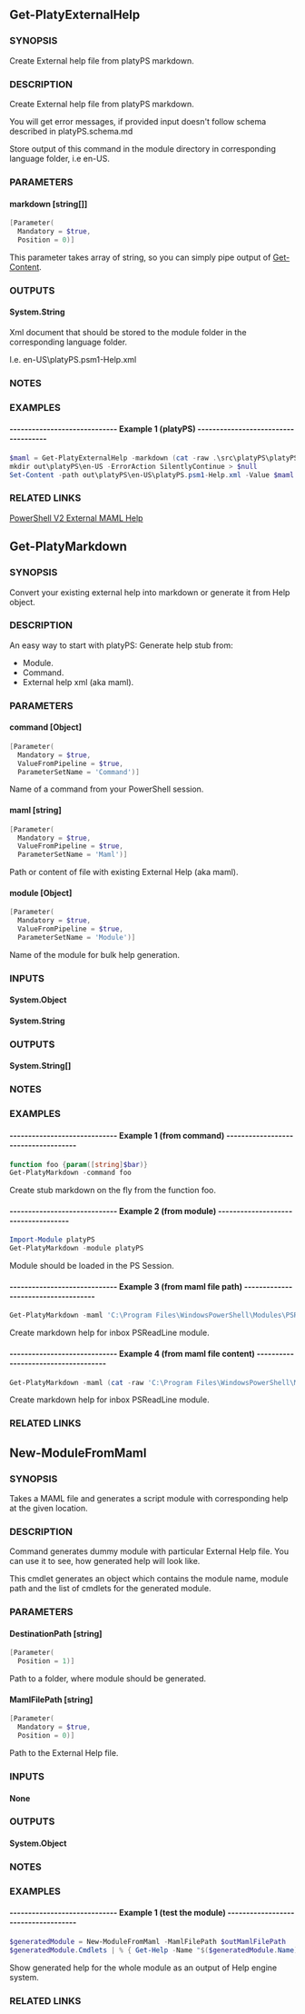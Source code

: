 ## Get-PlatyExternalHelp

### SYNOPSIS
Create External help file from platyPS markdown.

### DESCRIPTION

Create External help file from platyPS markdown.

You will get error messages, if provided input doesn't follow schema described in platyPS.schema.md

Store output of this command in the module directory in corresponding language folder, i.e en-US.

### PARAMETERS

#### markdown [string[]]

```powershell
[Parameter(
  Mandatory = $true,
  Position = 0)]
```

This parameter takes array of string, so you can simply pipe output of [Get-Content]().


### OUTPUTS
#### System.String

Xml document that should be stored to the module folder in the corresponding language folder.

I.e. en-US\platyPS.psm1-Help.xml

### NOTES


### EXAMPLES

#### ----------------------------- Example 1 (platyPS) ------------------------------------
```powershell
$maml = Get-PlatyExternalHelp -markdown (cat -raw .\src\platyPS\platyPS.md)
mkdir out\platyPS\en-US -ErrorAction SilentlyContinue > $null
Set-Content -path out\platyPS\en-US\platyPS.psm1-Help.xml -Value $maml -Encoding UTF8
```

### RELATED LINKS
[PowerShell V2 External MAML Help](https://blogs.msdn.microsoft.com/powershell/2008/12/24/powershell-v2-external-maml-help/)


## Get-PlatyMarkdown

### SYNOPSIS
Convert your existing external help into markdown or generate it from Help object.

### DESCRIPTION
An easy way to start with platyPS:
Generate help stub from:

-  Module.
-  Command.
-  External help xml (aka maml).

### PARAMETERS

#### command [Object]

```powershell
[Parameter(
  Mandatory = $true,
  ValueFromPipeline = $true,
  ParameterSetName = 'Command')]
```

Name of a command from your PowerShell session.


#### maml [string]

```powershell
[Parameter(
  Mandatory = $true,
  ValueFromPipeline = $true,
  ParameterSetName = 'Maml')]
```

Path or content of file with existing External Help (aka maml).


#### module [Object]

```powershell
[Parameter(
  Mandatory = $true,
  ValueFromPipeline = $true,
  ParameterSetName = 'Module')]
```

Name of the module for bulk help generation.


### INPUTS
#### System.Object
#### System.String

### OUTPUTS
#### System.String[]

### NOTES


### EXAMPLES
#### ----------------------------- Example 1 (from command) ------------------------------------

```powershell
function foo {param([string]$bar)}
Get-PlatyMarkdown -command foo
```

Create stub markdown on the fly from the function foo.

#### ----------------------------- Example 2 (from module) ------------------------------------

```powershell
Import-Module platyPS
Get-PlatyMarkdown -module platyPS
```

Module should be loaded in the PS Session.

#### ----------------------------- Example 3 (from maml file path) ------------------------------------

```powershell
Get-PlatyMarkdown -maml 'C:\Program Files\WindowsPowerShell\Modules\PSReadline\1.1\en-US\Microsoft.PowerShell.PSReadline.dll-help.xml'
```

Create markdown help for inbox PSReadLine module.

#### ----------------------------- Example 4 (from maml file content) ------------------------------------

```powershell
Get-PlatyMarkdown -maml (cat -raw 'C:\Program Files\WindowsPowerShell\Modules\PSReadline\1.1\en-US\Microsoft.PowerShell.PSReadline.dll-help.xml')
```

Create markdown help for inbox PSReadLine module.

### RELATED LINKS




## New-ModuleFromMaml

### SYNOPSIS
Takes a MAML file and generates a script module with corresponding help at the given location. 

### DESCRIPTION

Command generates dummy module with particular External Help file.
You can use it to see, how generated help will look like.

This cmdlet generates an object which contains the module name, module path and the list of cmdlets for the generated module.

### PARAMETERS

#### DestinationPath [string]

```powershell
[Parameter(
  Position = 1)]
```

Path to a folder, where module should be generated.


#### MamlFilePath [string]

```powershell
[Parameter(
  Mandatory = $true,
  Position = 0)]
```

Path to the External Help file.


### INPUTS
#### None

### OUTPUTS
#### System.Object

### NOTES


### EXAMPLES
#### ----------------------------- Example 1 (test the module) ------------------------------------
```powershell
$generatedModule = New-ModuleFromMaml -MamlFilePath $outMamlFilePath
$generatedModule.Cmdlets | % { Get-Help -Name "$($generatedModule.Name)\$_" -Full | Out-String }
```

Show generated help for the whole module as an output of Help engine system.

### RELATED LINKS


